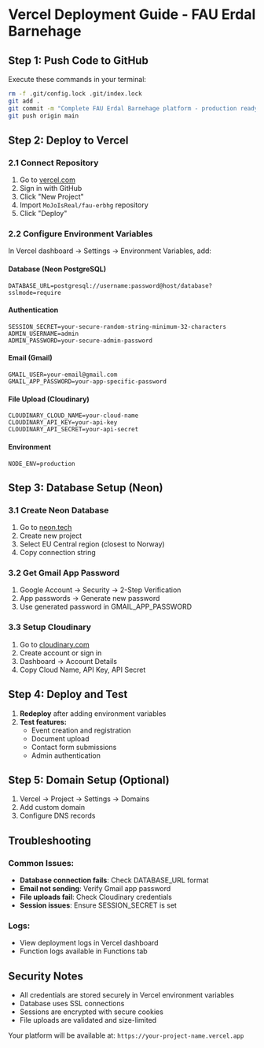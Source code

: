 # Vercel Deployment Guide - FAU Erdal Barnehage

## Step 1: Push Code to GitHub
Execute these commands in your terminal:
```bash
rm -f .git/config.lock .git/index.lock
git add .
git commit -m "Complete FAU Erdal Barnehage platform - production ready"
git push origin main
```

## Step 2: Deploy to Vercel

### 2.1 Connect Repository
1. Go to [vercel.com](https://vercel.com)
2. Sign in with GitHub
3. Click "New Project"
4. Import `MoJoIsReal/fau-erbhg` repository
5. Click "Deploy"

### 2.2 Configure Environment Variables
In Vercel dashboard → Settings → Environment Variables, add:

#### Database (Neon PostgreSQL)
```
DATABASE_URL=postgresql://username:password@host/database?sslmode=require
```

#### Authentication
```
SESSION_SECRET=your-secure-random-string-minimum-32-characters
ADMIN_USERNAME=admin
ADMIN_PASSWORD=your-secure-admin-password
```

#### Email (Gmail)
```
GMAIL_USER=your-email@gmail.com
GMAIL_APP_PASSWORD=your-app-specific-password
```

#### File Upload (Cloudinary)
```
CLOUDINARY_CLOUD_NAME=your-cloud-name
CLOUDINARY_API_KEY=your-api-key
CLOUDINARY_API_SECRET=your-api-secret
```

#### Environment
```
NODE_ENV=production
```

## Step 3: Database Setup (Neon)

### 3.1 Create Neon Database
1. Go to [neon.tech](https://neon.tech)
2. Create new project
3. Select EU Central region (closest to Norway)
4. Copy connection string

### 3.2 Get Gmail App Password
1. Google Account → Security → 2-Step Verification
2. App passwords → Generate new password
3. Use generated password in GMAIL_APP_PASSWORD

### 3.3 Setup Cloudinary
1. Go to [cloudinary.com](https://cloudinary.com)
2. Create account or sign in
3. Dashboard → Account Details
4. Copy Cloud Name, API Key, API Secret

## Step 4: Deploy and Test

1. **Redeploy** after adding environment variables
2. **Test features:**
   - Event creation and registration
   - Document upload
   - Contact form submissions
   - Admin authentication

## Step 5: Domain Setup (Optional)

1. Vercel → Project → Settings → Domains
2. Add custom domain
3. Configure DNS records

## Troubleshooting

### Common Issues:
- **Database connection fails**: Check DATABASE_URL format
- **Email not sending**: Verify Gmail app password
- **File uploads fail**: Check Cloudinary credentials
- **Session issues**: Ensure SESSION_SECRET is set

### Logs:
- View deployment logs in Vercel dashboard
- Function logs available in Functions tab

## Security Notes
- All credentials are stored securely in Vercel environment variables
- Database uses SSL connections
- Sessions are encrypted with secure cookies
- File uploads are validated and size-limited

Your platform will be available at: `https://your-project-name.vercel.app`